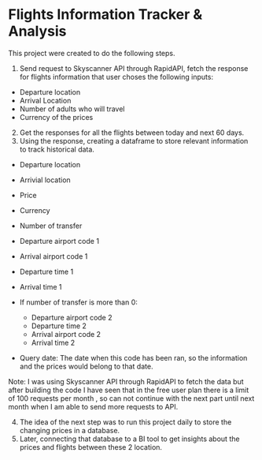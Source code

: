 # Flights Information Tracker & Analysis

This project were created to do the following steps. 



1. Send request to Skyscanner API through RapidAPI, fetch the response for flights information that user choses the following inputs:
  - Departure location
  - Arrival Location
  - Number of adults who will travel
  - Currency of the prices
2. Get the responses for all the flights between today and next 60 days.
3. Using the response, creating a dataframe to store relevant information to track historical data.
  - Departure location
  - Arrivial location
  - Price
  - Currency
  - Number of transfer
  - Departure airport code 1 
  - Arrival airport code 1 
  - Departure time 1
  - Arrival time 1
  
  - If number of transfer is more than 0:
    - Departure airport code 2 
    - Departure time 2 
    - Arrival airport code 2
    - Arrival time 2
  - Query date: The date when this code has been ran, so the information and the prices would belong to that date.
  
  Note: I was using Skyscanner API through RapidAPI to fetch the data but after building the code I have seen that in the free user plan there is a limit of 100 requests per month , so can not continue with the next part until next month when I am able to send more requests to API.
  
  
  4. The idea of the next step was to run this project daily to store the changing prices in a database.
  5. Later, connecting that database to a BI tool to get insights about the prices and flights between these 2 location.
